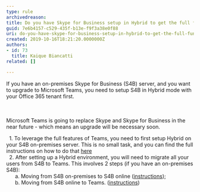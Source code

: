 ```yaml
---
type: rule
archivedreason: 
title: Do you have Skype for Business setup in Hybrid to get the full functionality out of Teams?
guid: 7e6b4157-c529-435f-b13e-f9f3a38e0f88
uri: do-you-have-skype-for-business-setup-in-hybrid-to-get-the-full-functionality-out-of-teams
created: 2019-10-16T18:21:20.0000000Z
authors:
- id: 73
  title: Kaique Biancatti
related: []

---
```



If you have an on-premises Skype for Business (S4B) server, and you want to upgrade to Microsoft Teams, you need to setup S4B in Hybrid mode with your Office 365 tenant first.<br>
<br><excerpt class='endintro'></excerpt><br>
<p>Microsoft Teams is going to replace Skype and Skype for Business in the near future - which means an upgrade will be necessary soon.</p><p>&#160; 1. To leverage the full features of Teams, you need to first setup Hybrid on your S4B on-premises server. This is no small task, and you can find the full instructions on how to do that <a href="https&#58;//docs.microsoft.com/en-us/SkypeForBusiness/hybrid/plan-hybrid-connectivity?toc=/SkypeForBusiness/sfbhybridtoc/toc.json">here</a><br>&#160; 2. After setting up a Hybrid environment, you will need to migrate all your users from S4B to Teams. This involves 2 steps (if you have an on-premises S4B)&#58;<br>&#160;&#160;&#160; &#160; a. Moving from S4B on-premises to S4B online (<a href="https&#58;//docs.microsoft.com/en-us/SkypeForBusiness/hybrid/move-users-between-on-premises-and-cloud">instructions</a>);<br>&#160;&#160;&#160;&#160;&#160; b. Moving from S4B online to Teams. (<a href="https&#58;//docs.microsoft.com/en-us/SkypeForBusiness/hybrid/move-users-from-on-premises-to-teams">instructions</a>)<br></p>


